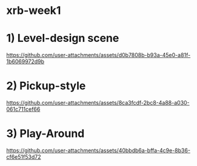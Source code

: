 # xrb-week1

# 1) Level-design scene 

https://github.com/user-attachments/assets/d0b7808b-b93a-45e0-a81f-1b6069972d9b

# 2) Pickup-style 
https://github.com/user-attachments/assets/8ca3fcdf-2bc8-4a88-a030-061c711cef66



# 3) Play-Around

https://github.com/user-attachments/assets/40bbdb6a-bffa-4c9e-8b36-cf6e51f53d72



